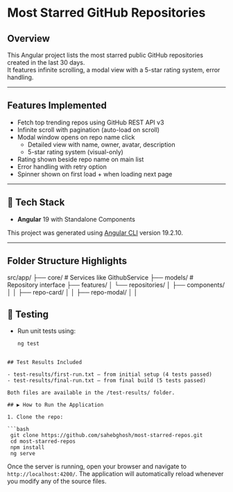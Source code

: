 # Most Starred GitHub Repositories

## Overview

This Angular project lists the most starred public GitHub repositories created in the last 30 days.  
It features infinite scrolling, a modal view with a 5-star rating system, error handling.

---

## Features Implemented

- Fetch top trending repos using GitHub REST API v3
- Infinite scroll with pagination (auto-load on scroll)
- Modal window opens on repo name click
  - Detailed view with name, owner, avatar, description
  - 5-star rating system (visual-only)
- Rating shown beside repo name on main list
- Error handling with retry option
- Spinner shown on first load + when loading next page

---

## 📁 Tech Stack

- **Angular** 19 with Standalone Components

This project was generated using [Angular CLI](https://github.com/angular/angular-cli) version 19.2.10.

---

## Folder Structure Highlights

src/app/
├── core/ # Services like GithubService
├── models/ # Repository interface
├── features/
│ └── repositories/
│ ├── components/
│ │ ├── repo-card/
│ │ ├── repo-modal/
│ │

## 🧪 Testing

- Run unit tests using:
  ```bash
  ng test
  ```

````

## Test Results Included

- test-results/first-run.txt — from initial setup (4 tests passed)
- test-results/final-run.txt — from final build (5 tests passed)

Both files are available in the /test-results/ folder.

## ▶ How to Run the Application

1. Clone the repo:

```bash
 git clone https://github.com/sahebghosh/most-starred-repos.git
 cd most-starred-repos
 npm install
 ng serve
````

Once the server is running, open your browser and navigate to `http://localhost:4200/`. The application will automatically reload whenever you modify any of the source files.
